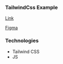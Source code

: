 ### TailwindCss Example

[Link](https://alenvollq.github.io/landing-tailwind-example/)

[Figma](https://www.figma.com/file/tWh64v8CuvIzDSRnD50QnY?type=design&node-id=102-19&mode=design&t=Ga3gaxFSLvhODfnv-0)

### Technologies
 - Tailwind CSS
 - JS
